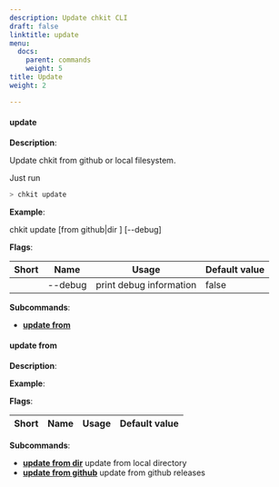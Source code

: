```yaml
---
description: Update chkit CLI
draft: false
linktitle: update
menu:
  docs:
    parent: commands
    weight: 5
title: Update
weight: 2

---
```


#### <a name="update">update</a>

**Description**:

Update chkit from github or local filesystem.

Just run

```bash
> chkit update
```

**Example**:

chkit update [from github|dir <path>] [--debug]

**Flags**:

| Short | Name | Usage | Default value |
| ----- | ---- | ----- | ------------- |
|  | --debug | print debug information | false |


**Subcommands**:

* **[update from](#update_from)**


#### <a name="update_from">update from</a>

**Description**:



**Example**:



**Flags**:

| Short | Name | Usage | Default value |
| ----- | ---- | ----- | ------------- |


**Subcommands**:

* **[update from dir](#update_from_dir)** update from local directory
* **[update from github](#update_from_github)** update from github releases
